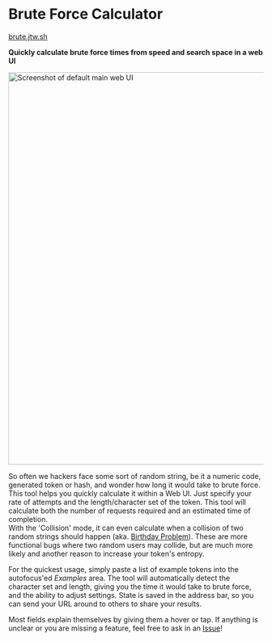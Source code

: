 # Brute Force Calculator

[brute.jtw.sh](https://brute.jtw.sh/)

**Quickly calculate brute force times from speed and search space in a web UI**

[<img width="775px" src="https://github.com/user-attachments/assets/55dfee98-eead-4173-a0ff-da14a043b7cd" alt="Screenshot of default main web UI">](https://brute.jtw.sh/)

So often we hackers face some sort of random string, be it a numeric code, generated token or hash, and wonder how long it would take to brute force. This tool helps you quickly calculate it within a Web UI. Just specify your rate of attempts and the length/character set of the token. This tool will calculate both the number of requests required and an estimated time of completion.  
With the 'Collision' mode, it can even calculate when a collision of two random strings should happen (aka. [Birthday Problem](https://en.wikipedia.org/wiki/Birthday_problem)). These are more functional bugs where two random users may collide, but are much more likely and another reason to increase your token's entropy.

For the quickest usage, simply paste a list of example tokens into the autofocus'ed *Examples* area. The tool will automatically detect the character set and length, giving you the time it would take to brute force, and the ability to adjust settings. State is saved in the address bar, so you can send your URL around to others to share your results.

Most fields explain themselves by giving them a hover or tap. If anything is unclear or you are missing a feature, feel free to ask in an [Issue](https://github.com/JorianWoltjer/brute-force-calculator/issues)!
